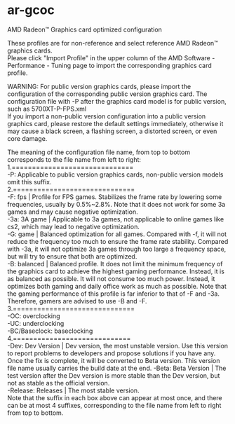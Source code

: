 # ar-gcoc  
AMD Radeon™ Graphics card optimized configuration  
  
These profiles are for non-reference and select reference AMD Radeon™ graphics cards.  
Please click "Import Profile" in the upper column of the AMD Software - Performance - Tuning page to import the corresponding graphics card profile.  
  
WARNING: For public version graphics cards, please import the configuration of the corresponding public version graphics card. The configuration file with -P after the graphics card model is for public version, such as 5700XT-P-FPS.xml  
If you import a non-public version configuration into a public version graphics card, please restore the default settings immediately, otherwise it may cause a black screen, a flashing screen, a distorted screen, or even core damage.  
  
The meaning of the configuration file name, from top to bottom corresponds to the file name from left to right:  
1.==============================  
-P: Applicable to public version graphics cards, non-public version models omit this suffix.  
2.==============================  
-F:  fps      | Profile for FPS games. Stabilizes the frame rate by lowering some frequencies, usually by 0.5%~2.8%. Note that it does not work for some 3a games and may cause negative optimization.  
-3a: 3A game  | Applicable to 3a games, not applicable to online games like cs2, which may lead to negative optimization.  
-G:  game     | Balanced optimization for all games. Compared with -f, it will not reduce the frequency too much to ensure the frame rate stability. Compared with -3a, it will not optimize 3a games through too large a frequency space, but will try to ensure that both are optimized.  
-B:  balanced | Balanced profile. It does not limit the minimum frequency of the graphics card to achieve the highest gaming performance. Instead, it is as balanced as possible. It will not consume too much power. Instead, it optimizes both gaming and daily office work as much as possible. Note that the gaming performance of this profile is far inferior to that of -F and -3a. Therefore, gamers are advised to use -B and -F.  
3.==============================  
-OC: overclocking  
-UC: underclocking  
-BC/Baseclock: baseclocking  
4.=============================  
-Dev:  Dev Version  | Dev version, the most unstable version. Use this version to report problems to developers and propose solutions if you have any. Once the fix is ​​complete, it will be converted to Beta version. This version file name usually carries the build date at the end.
-Beta: Beta Version | The test version after the Dev version is more stable than the Dev version, but not as stable as the official version.  
-Release: Releases  | The most stable version.  
Note that the suffix in each box above can appear at most once, and there can be at most 4 suffixes, corresponding to the file name from left to right from top to bottom.  
